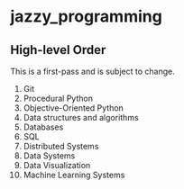 # jazzy_programming

## High-level Order
This is a first-pass and is subject to change.
1. Git
2. Procedural Python
3. Objective-Oriented Python
4. Data structures and algorithms
5. Databases
6. SQL
7. Distributed Systems
8. Data Systems
9. Data Visualization
10. Machine Learning Systems
